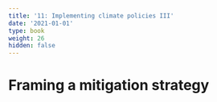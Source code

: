 ```yaml
---
title: '11: Implementing climate policies III'
date: '2021-01-01'
type: book
weight: 26
hidden: false
---
```

# Framing a mitigation strategy

<!--more-->



